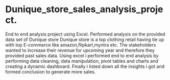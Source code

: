 # Dunique_store_sales_analysis_project.
End to end analysis project using Excel.
Performed analysis on the provided data set of Dunique store
Dunique store is a top clothing retail having tie up with top E-commerce like amazon,flipkart,myntra etc.
The stakeholders wanted to increase their revenue for upcoming year and therefore they provided past sales data.
Using excel i performed end to end analysis by performing  data cleaning, data manipulation, pivot tables and charts and creating a dynamic dashboard.
Finally i listed down all the insights i got and formed conclusion to generate more sales.
